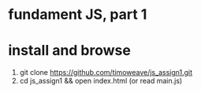 # fundament JS, part 1

# install and browse

1. git clone https://github.com/timoweave/js_assign1.git
1. cd js_assign1 && open index.html (or read main.js)


